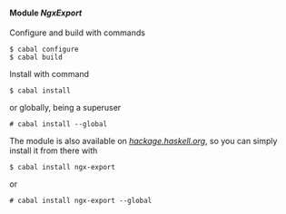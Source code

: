 #### Module *NgxExport*

Configure and build with commands

```ShellSession
$ cabal configure
$ cabal build
```

Install with command

```ShellSession
$ cabal install
```

or globally, being a superuser

```ShellSession
# cabal install --global
```

The module is also available on
[*hackage.haskell.org*](http://hackage.haskell.org/package/ngx-export), so you
can simply install it from there with

```ShellSession
$ cabal install ngx-export
```

or

```ShellSession
# cabal install ngx-export --global
```

